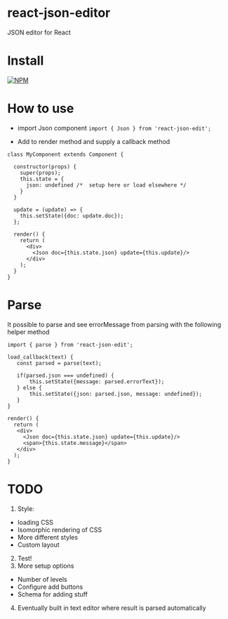# react-json-editor
JSON editor for React

# Install 
[![NPM](https://nodei.co/npm/react-json-edit.png)](https://npmjs.org/package/react-json-edit)

# How to use

* import Json component
`import { Json } from 'react-json-edit';`

* Add to render method and supply a callback method


```
class MyComponent extends Component {

  constructor(props) {
    super(props);
    this.state = {
      json: undefined /*  setup here or load elsewhere */
    }
  }
  
  update = (update) => {
    this.setState({doc: update.doc});
  };

  render() {
    return (
      <div>
        <Json doc={this.state.json} update={this.update}/>
      </div>
    );
  }
}
```

# Parse
It possible to parse and see errorMessage from parsing with the following helper method

```
import { parse } from 'react-json-edit';

load_callback(text) {
   const parsed = parse(text);

   if(parsed.json === undefined) {
       this.setState({message: parsed.errorText});
   } else {
       this.setState({json: parsed.json, message: undefined});
   }
}

render() {
  return (
   <div>
     <Json doc={this.state.json} update={this.update}/>
     <span>{this.state.message}</span>
   </div>
  );
}
```

# TODO
1. Style:
  - loading CSS
  - Isomorphic rendering of CSS
  - More different styles
  - Custom layout
2. Test!
3. More setup options
  - Number of levels
  - Configure add buttons
  - Schema for adding stuff
4. Eventually built in text editor where result is parsed automatically